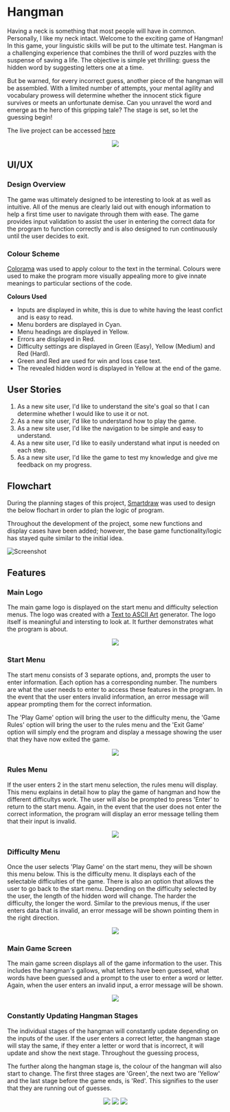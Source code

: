 # Hangman
Having a neck is something that most people will have in common. Personally, I like my neck intact. Welcome to the exciting game of Hangman! In this game, your linguistic skills will be put to the ultimate test. Hangman is a challenging experience that combines the thrill of word puzzles with the suspense of saving a life. The objective is simple yet thrilling: guess the hidden word by suggesting letters one at a time.

 But be warned, for every incorrect guess, another piece of the hangman will be assembled. With a limited number of attempts, your mental agility and vocabulary prowess will determine whether the innocent stick figure survives or meets an unfortunate demise. Can you unravel the word and emerge as the hero of this gripping tale? The stage is set, so let the guessing begin!

The live project can be accessed [here](https://hangman-md-95d75375f313.herokuapp.com/)

<p align="center">
    <img src="documentation/start-menu-screen.png"/>
</p>

## UI/UX

### Design Overview
The game was ultimately designed to be interesting to look at as well as intuitive. All of the menus are clearly laid out with enough information to help a first time user to navigate through them with ease. The game provides input validation to assist the user in entering the correct data for the program to function correctly and is also designed to run continuously until the user decides to exit.

### Colour Scheme
[Colorama](https://pypi.org/project/colorama/) was used to apply colour to the text in the terminal. Colours were used to make the program more visually appealing more to give innate meanings to particular sections of the code.

**Colours Used**
- Inputs are displayed in white, this is due to white having the least confict and is easy to read.
- Menu borders are displayed in Cyan.
- Menu headings are displayed in Yellow.
- Errors are displayed in Red.
- Difficulty settings are displayed in Green (Easy), Yellow (Medium) and Red (Hard).
- Green and Red are used for win and loss case text.
- The revealed hidden word is displayed in Yellow at the end of the game.

## User Stories

1. As a new site user, I'd like to understand the site's goal so that I can determine whether I would like to use it or not.
2. As a new site user, I'd like to understand how to play the game.
3. As a new site user, I'd like the navigation to be simple and easy to understand.
4. As a new site user, I'd like to easily understand what input is needed on each step.
5. As a new site user, I'd like the game to test my knowledge and give me feedback on my progress.

## Flowchart

During the planning stages of this project, [Smartdraw](https://cloud.smartdraw.com/) was used to design the below flochart in order to plan the logic of program.

Throughout the development of the project, some new functions and display cases have been added; however, the base game functionality/logic has stayed quite similar to the initial idea.

![Screenshot](documentation/hangman-flowchart.png)

## Features

### Main Logo

The main game logo is displayed on the start menu and difficulty selection menus. The logo was created with a [Text to ASCII Art](https://patorjk.com/software/taag/) generator. The logo itself is meaningful and intersting to look at. It further demonstrates what the program is about.
    
<p align="center">
    <img src="documentation/main-logo.png"/>
</p>

### Start Menu

The start menu consists of 3 separate options, and, prompts the user to enter information. Each option has a corresponding number. The numbers are what the user needs to enter to access these features in the program. In the event that the user enters invalid information, an error message will appear prompting them for the correct information.

The 'Play Game' option will bring the user to the difficulty menu, the 'Game Rules' option will bring the user to the rules menu and the 'Exit Game' option will simply end the program and display a message showing the user that they have now exited the game.

<p align="center">
    <img src="documentation/start-menu.png"/>
</p>

### Rules Menu

If the user enters 2 in the start menu selection, the rules menu will display. This menu explains in detail how to play the game of hangman and how the different difficultys work. The user will also be prompted to press 'Enter' to return to the start menu. Again, in the event that the user does not enter the correct information, the program will display an error message telling them that their input is invalid.

<p align="center">
    <img src="documentation/rules-menu.png"/>
</p>

### Difficulty Menu

Once the user selects 'Play Game' on the start menu, they will be shown this menu below. This is the difficulty menu. It displays each of the selectable difficulties of the game. There is also an option that allows the user to go back to the start menu. Depending on the difficulty selected by the user, the length of the hidden word will change. The harder the difficulty, the longer the word. Similar to the previous menus, if the user enters data that is invalid, an error message will be shown pointing them in the right direction.

<p align="center">
    <img src="documentation/difficulty-menu.png"/>
</p>

### Main Game Screen

The main game screen displays all of the game information to the user. This includes the hangman's gallows, what letters have been guessed, what words have been guessed and a prompt to the user to enter a word or letter. Again, when the user enters an invalid input, a error message will be shown.

<p align="center">
    <img src="documentation/main-game-screen.png"/>
</p>

### Constantly Updating Hangman Stages

The individual stages of the hangman will constantly update depending on the inputs of the user. If the user enters a correct letter, the hangman stage will stay the same, if they enter a letter or word that is incorrect, it will update and show the next stage. Throughout the guessing process, 

The further along the hangman stage is, the colour of the hangman will also start to change. The first three stages are 'Green', the next two are 'Yellow' and the last stage before the game ends, is 'Red'. This signifies to the user that they are running out of guesses.

<p align="center">
    <img src="documentation/hangman-stage-1.png"/>
    <img src="documentation/hangman-stage-2.png"/>
    <img src="documentation/hangman-stage-3.png"/>
</p>